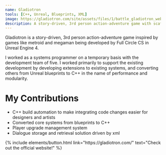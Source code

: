 ```yaml
---
name: Gladiotron
tools: [C++, Unreal, Blueprints, XML]
image: https://gladiotron.com/site/assets/files/1/battle_gladiotron_web.1200x0-is.jpg
description: A story-driven, 3rd person action-adventure game with scaffolded gameplay playable by one to four players through local multiplayer in a 3D environment.
---
```


Gladiotron is a story-driven, 3rd person action-adventure game inspired by games like metroid and megaman being developed by Full Circle CS in Unreal Engine 4.

I worked as a systems programmer on a temporary basis with the development team of five. I worked primarily to support the existing development by developing extensions to existing systems, and converting others from Unreal blueprints to C++ in the name of performance and modularity.

# My Contributions

* C++ build automation to make integrating code changes easier for designers and artists
* Converted core systems from blueprints to C++
* Player upgrade management system
* Dialogue storage and retrieval solution driven by xml

<p class="text-center"> 
    {% include elements/button.html link="https://gladiotron.com/" text="Check out the official website!" %}
</p>
